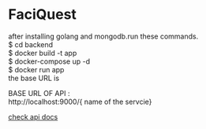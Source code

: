 <!DOCTYPE html>
<html>
<head>

</head>
<body>


# FaciQuest
 after installing golang and mongodb.run these commands.<br>
$ cd backend <br>
$ docker build -t app <br>
$ docker-compose up -d <br>
$ docker run  app <br>
the base URL is <br>

<p>BASE URL OF API :<br>http://localhost:9000/{ name of the servcie}</p>
<a 
 href="https://interstellar-space-608873.postman.co/workspace/New-Team-Workspace~71eca433-0a0b-438a-8fb9-658405b414c0/collection/17242319-768c6a9c-c181-4636-804a-5327ccbe4caf?action=share&creator=17242319 " 
 target="_blank">check api docs</a>

</body>
</html>


